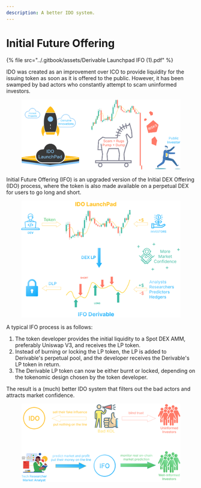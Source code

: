 ```yaml
---
description: A better IDO system.
---
```


# Initial Future Offering

{% file src="../.gitbook/assets/Derivable Launchpad IFO (1).pdf" %}

IDO was created as an improvement over ICO to provide liquidity for the issuing token as soon as it is offered to the public. However, it has been swamped by bad actors who constantly attempt to scam uninformed investors.

<figure><img src="../.gitbook/assets/image (53).png" alt=""><figcaption></figcaption></figure>

Initial Future Offering (IFO) is an upgraded version of the Initial DEX Offering (IDO) process, where the token is also made available on a perpetual DEX for users to go long and short.

<figure><img src="../.gitbook/assets/image (54).png" alt=""><figcaption></figcaption></figure>

A typical IFO process is as follows:

1. The token developer provides the initial liquidity to a Spot DEX AMM, preferably Uniswap V3, and receives the LP token.
2. Instead of burning or locking the LP token, the LP is added to Derivable's perpetual pool, and the developer receives the Derivable's LP token in return.
3. The Derivable LP token can now be either burnt or locked, depending on the tokenomic design chosen by the token developer.

The result is a (much) better IDO system that filters out the bad actors and attracts market confidence.

<figure><img src="../.gitbook/assets/image (2) (1).png" alt=""><figcaption></figcaption></figure>
